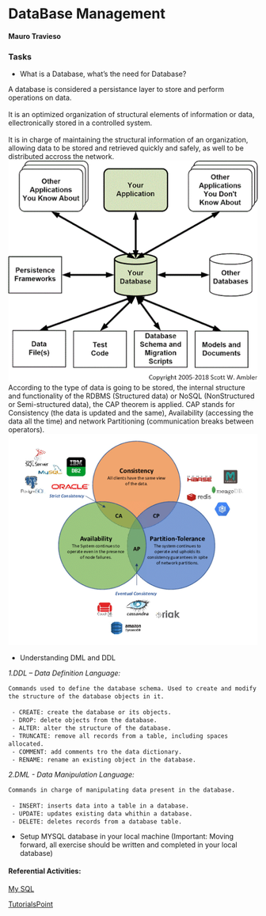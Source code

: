 # DataBase Management

#### Mauro Travieso 

### Tasks

* What is a Database, what’s the need for Database?

A database is considered a persistance layer to store and perform operations on data.
<br>
<br>
It is an optimized organization of structural elements of information or data, ellectronically stored in a controlled system. 
<br>
<br>
It is in charge of maintaining the structural information of an organization, allowing data to be stored and retrieved quickly and safely, as well to be distributed accross the network.
<br>
![alt text](./Images/Database.gif)
<br>
According to the type of data is going to be stored, the internal structure and functionality of the RDBMS (Structured data) or NoSQL (NonStructured or Semi-structured data), the CAP theorem is applied. CAP stands for Consistency (the data is updated and the same), Availability (accessing the data all the time) and network Partitioning (communication breaks between operators).
<br>
![alt text](./Images/CAP-Theorem.png)

* Understanding DML and DDL

*1.DDL – Data Definition Language:* 
```
Commands used to define the database schema. Used to create and modify the structure of the database objects in it. 

 - CREATE: create the database or its objects. 
 - DROP: delete objects from the database.  
 - ALTER: alter the structure of the database.
 - TRUNCATE: remove all records from a table, including spaces allocated.
 - COMMENT: add comments tro the data dictionary.
 - RENAME: rename an existing object in the database.
```

*2.DML - Data Manipulation Language:* 
```
Commands in charge of manipulating data present in the database.

 - INSERT: inserts data into a table in a database.
 - UPDATE: updates existing data whithin a database.
 - DELETE: deletes records from a database table. 
```

* Setup MYSQL database in your local machine (Important: Moving forward, all exercise should be written and completed in your local database)

#### Referential Activities:

[My SQL](https://dev.mysql.com/doc/mysql-getting-started/en/)

[TutorialsPoint](https://www.tutorialspoint.com/mysql/)

